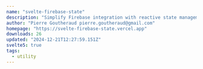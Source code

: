 ```yaml
---
name: "svelte-firebase-state"
description: "Simplify Firebase integration with reactive state management."
author: "Pierre Goutheraud pierre.goutheraud@gmail.com"
homepage: "https://svelte-firebase-state.vercel.app"
downloads: 26
updated: "2024-12-21T12:27:59.151Z"
svelte5: true
tags: 
  - utility
---
```

